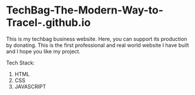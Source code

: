 # TechBag-The-Modern-Way-to-Tracel-.github.io

This is my techbag business website. Here, you can support its production by donating. 
This is the first professional and real world website I have built and I hope you like my project. 

Tech Stack:
1. HTML
2. CSS
3. JAVASCRIPT

